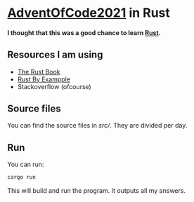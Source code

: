# [AdventOfCode2021](https://adventofcode.com/) in Rust

#### I thought that this was a good chance to learn [Rust](https://www.rust-lang.org/).

## Resources I am using

- [The Rust Book](https://doc.rust-lang.org/book/title-page.html)
- [Rust By Exampple](https://doc.rust-lang.org/rust-by-example/)
- Stackoverflow (ofcourse)

## Source files

You can find the source files in _src/_. They are divided per day.

## Run

You can run:

```sh
cargo run
```

This will build and run the program. It outputs all my answers.